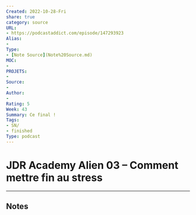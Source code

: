 ```yaml
---
Created: 2022-10-28-Fri
share: true 
category: source
URL:
- https://podcastaddict.com/episode/147293923
Alias:
- 
Type: 
- [Note Source](Note%20Source.md)
MOC:
- 
PROJETS:
- 
Source:
- 
Author:
- 
Rating: 5
Week: 43
Summary: Ce final !
Tags:
- SN/
- finished
Type: podcast
---
```


# JDR Academy Alien 03 – Comment mettre fin au stress


***

## Notes
